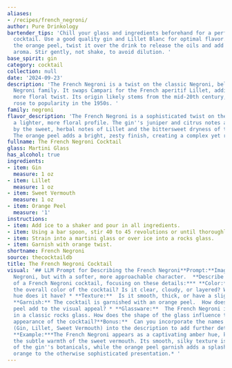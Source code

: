```yaml
---
aliases:
- /recipes/french_negroni/
author: Pure Drinkology
bartender_tips: 'Chill your glass and ingredients beforehand for a perfectly chilled
  cocktail. Use a good quality gin and Lillet Blanc for optimal flavor.  When expressing
  the orange peel, twist it over the drink to release the oils and add a fragrant
  aroma. Stir gently, not shake, to avoid dilution. '
base_spirit: gin
category: cocktail
collection: null
date: '2024-09-23'
description: 'The French Negroni is a twist on the classic Negroni, belonging to the
  Negroni family. It swaps Campari for the French aperitif Lillet, adding a lighter,
  more floral twist. Its origin likely stems from the mid-20th century, as Lillet
  rose to popularity in the 1950s. '
family: negroni
flavor_description: 'The French Negroni is a sophisticated twist on the classic, with
  a lighter, more floral profile. The gin''s juniper and citrus notes are balanced
  by the sweet, herbal notes of Lillet and the bittersweet dryness of the vermouth.
  The orange peel adds a bright, zesty finish, creating a complex yet refreshing experience. '
fullname: The French Negroni Cocktail
glass: Martini Glass
has_alcohol: true
ingredients:
- item: Gin
  measure: 1 oz
- item: Lillet
  measure: 1 oz
- item: Sweet Vermouth
  measure: 1 oz
- item: Orange Peel
  measure: '1'
instructions:
- item: Add ice to a shaker and pour in all ingredients.
- item: Using a bar spoon, stir 40 to 45 revolutions or until thoroughly chilled.
- item: Strain into a martini glass or over ice into a rocks glass.
- item: Garnish with orange twist.
shortname: French Negroni
source: thecocktaildb
title: The French Negroni Cocktail
visual: '## LLM Prompt for Describing the French Negroni**Prompt:**Imagine a classic
  Negroni, but with a softer, more approachable character.  **Describe the appearance
  of a French Negroni cocktail, focusing on these details:*** **Color:**  What is
  the overall color of the cocktail? Is it clear, cloudy, or layered? What kind of
  hue does it have? * **Texture:**  Is it smooth, thick, or have a slight sheen?*
  **Garnish:** The cocktail is garnished with an orange peel.  How does the orange
  peel add to the visual appeal? * **Glassware:**  The French Negroni is usually served
  in a classic rocks glass. How does the shape of the glass influence the overall
  appearance of the cocktail?**Bonus:**  Can you incorporate the names of the ingredients
  (Gin, Lillet, Sweet Vermouth) into the description to add further detail and depth?
  **Example:***The French Negroni appears as a captivating amber hue, kissed with
  the subtle warmth of the sweet vermouth. Its smooth, silky texture is reminiscent
  of the gin''s botanicals, while the orange peel garnish adds a splash of vibrant
  orange to the otherwise sophisticated presentation.* '
---
```



